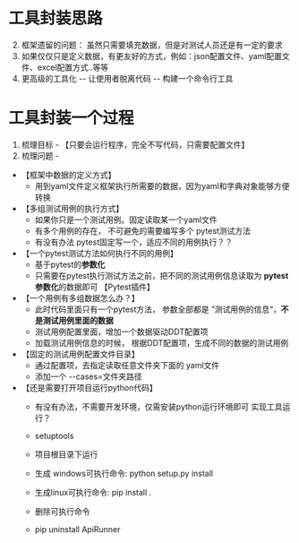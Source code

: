 # 工具封装思路
2. 框架遗留的问题： 虽然只需要填充数据，但是对测试人员还是有一定的要求 
3. 如果仅仅只是定义数据，有更友好的方式，例如：json配置文件、yaml配置文件、excel配置方式..等等
4. 更高级的工具化 -- 让使用者脱离代码 -- 构建一个命令行工具


# 工具封装一个过程
1. 梳理目标 - 【只要会运行程序，完全不写代码，只需要配置文件】
2. 梳理问题 - 
* 【框架中数据的定义方式】
  * 用到yaml文件定义框架执行所需要的数据，因为yaml和字典对象能够方便转换
* 【多组测试用例的执行方式】
  * 如果你只是一个测试用例。固定读取某一个yaml文件
  * 有多个用例的存在， 不可避免的需要编写多个 pytest测试方法
  * 有没有办法 pytest固定写一个，适应不同的用例执行？？
* 【一个pytest测试方法如何执行不同的用例】
  * 基于pytest的**参数化** 
  * 只需要在pytest执行测试方法之前，把不同的测试用例信息读取为 **pytest参数化**的数据即可 【Pytest插件】
* 【一个用例有多组数据怎么办？】
  * 此时代码里面只有一个pytest方法， 参数全部都是 ”测试用例的信息“，**不是测试用例里面的数据**
  * 测试用例配置里面，增加一个数据驱动DDT配置项
  * 加载测试用例信息的时候， 根据DDT配置项，生成不同的数据的测试用例
* 【固定的测试用例配置文件目录】
  * 通过配置项，去指定读取任意文件夹下面的 yaml文件
  * 添加一个 --cases=文件夹路径 
* 【还是需要打开项目运行python代码】
  * 有没有办法，不需要开发环境，仅需安装python运行环境即可 实现工具运行？
  * setuptools
  * 项目根目录下运行
  * 生成 windows可执行命令: python setup.py install 

  * 生成linux可执行命令: pip install .  
  * 删除可执行命令
  * pip uninstall ApiRunner
  
